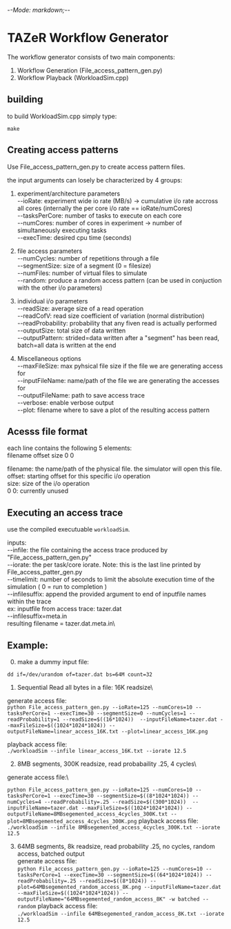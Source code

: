 -*-Mode: markdown;-*-

TAZeR Workflow Generator
============================================================

The workflow generator consists of two main components:

1. Workflow Generation (File_access_pattern_gen.py)
2. Workflow Playback (WorkloadSim.cpp)


building
-----------
to build WorkloadSim.cpp simply type:

`make`


Creating access patterns
-------------------------
Use File_access_pattern_gen.py to create access pattern files. 

the input arguments can losely be characterized by 4 groups:  

1. experiment/architecture parameters\
    --ioRate: experiment wide io rate (MB/s) -> cumulative i/o rate accross all cores (internally the per core i/o rate == ioRate/numCores)\
    --tasksPerCore: number of tasks to execute on each core \
    --numCores: number of cores in experiment -> number of simultaneously executing tasks\
    --execTime: desired cpu time (seconds)

2. file access parameters\
    --numCycles: number of repetitions through a file\
    --segmentSize: size of a segment (0 = filesize)\
    --numFiles: number of virtual files to simulate \
    --random: produce a random access pattern (can be used in conjuction with the other i/o parameters)

4. individual i/o parameters\
    --readSize: average size of a read operation\
    --readCofV: read size coefficient of variation (normal distribution)\
    --readProbability: probability that any fiven read is actually performed \
    --outputSize: total size of data written\
    --outputPattern: strided=data written after a "segment" has been read, batch=all data is written at the end

3. Miscellaneous options\
    --maxFileSize: max pyhsical file size if the file we are generating access for \
    --inputFileName: name/path of the file we are generating the accesses for\
    --outputFileName: path to save access trace\
    --verbose: enable verbose output\
    --plot: filename where to save a plot of the resulting access pattern


Acesss file format
------------------------
each line contains the following 5 elements:  
filename offset size 0 0


filename: the name/path of the physical file. the simulator will open this file.\
offset: starting offset for this specific i/o operation\
size: size of the i/o operation\
0 0: currently unused

Executing an access trace
--------------------------
use the compiled executuable `workloadSim`.

inputs:\
--infile: the file containing the access trace produced by "File_access_pattern_gen.py"\
--iorate: the per task/core iorate. Note: this is the last line printed by File_access_patter_gen.py \
--timelimit: number of seconds to limit the absolute execution time of the simulation ( 0 = run to completion )\
--infilesuffix: append the provided argument to end of inputfile names within the trace\
    ex: inputfile from access trace: tazer.dat \
        --infilesuffix=meta.in \
        resulting filename = tazer.dat.meta.in\


Example:
------------
0. make a dummy input file:

`dd if=/dev/urandom of=tazer.dat bs=64M count=32`

1. Sequential Read all bytes in a file: 16K readsize\

generate access file:\
`python File_access_pattern_gen.py --ioRate=125 --numCores=10 --tasksPerCore=1 --execTime=30 --segmentSize=0 --numCycles=1 --readProbability=1 --readSize=$((16*1024))  --inputFileName=tazer.dat --maxFileSize=$((1024*1024*1024)) --outputFileName=linear_access_16K.txt --plot=linear_access_16K.png`

playback access file:\
`./workloadSim --infile linear_access_16K.txt --iorate 12.5`


2. 8MB segments, 300K readsize, read probabaility .25, 4 cycles\

generate access file:\

`python File_access_pattern_gen.py --ioRate=125 --numCores=10 --tasksPerCore=1 --execTime=30 --segmentSize=$((8*1024*1024)) --numCycles=4 --readProbability=.25 --readSize=$((300*1024))  --inputFileName=tazer.dat --maxFileSize=$((1024*1024*1024)) --outputFileName=8MBsegemented_access_4cycles_300K.txt --plot=8MBsegemented_access_4cycles_300K.png`
playback access file:\
`./workloadSim --infile 8MBsegemented_access_4cycles_300K.txt --iorate 12.5`

3. 64MB segments, 8k readsize, read probability .25, no cycles, random access, batched output\
generate access file:\
`python File_access_pattern_gen.py --ioRate=125 --numCores=10 --tasksPerCore=1 --execTime=30 --segmentSize=$((64*1024*1024)) --readProbability=.25 --readSize=$((8*1024)) --plot=64MBsegemented_random_access_8K.png --inputFileName=tazer.dat --maxFileSize=$((1024*1024*1024)) --outputFileName="64MBsegemented_random_access_8K" -w batched --random`
playback access file:\
`./workloadSim --infile 64MBsegemented_random_access_8K.txt --iorate 12.5`

